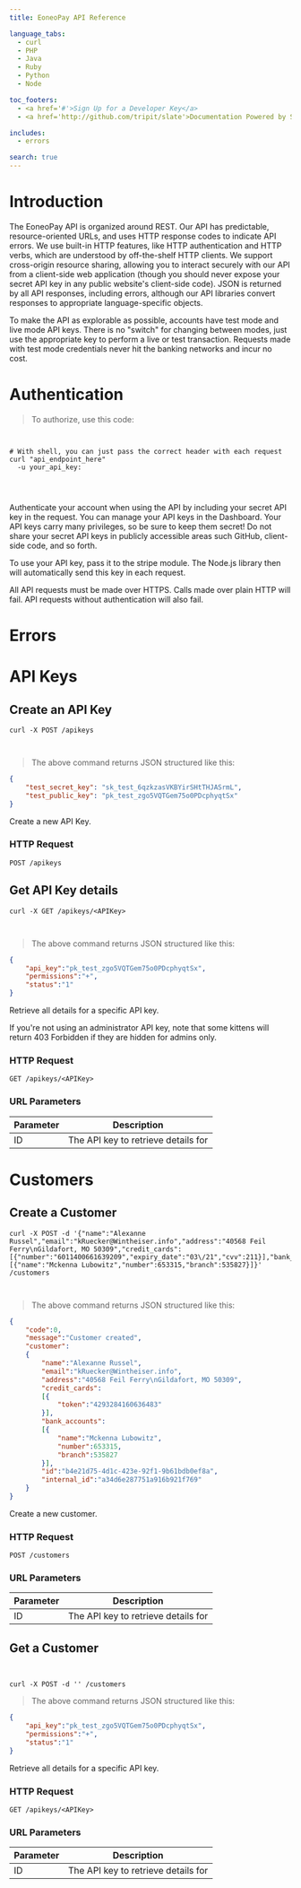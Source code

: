 ```yaml
---
title: EoneoPay API Reference

language_tabs:
  - curl
  - PHP
  - Java
  - Ruby
  - Python
  - Node

toc_footers:
  - <a href='#'>Sign Up for a Developer Key</a>
  - <a href='http://github.com/tripit/slate'>Documentation Powered by Slate</a>

includes:
  - errors

search: true
---
```


# Introduction

The EoneoPay API is organized around REST. Our API has predictable, resource-oriented URLs, and uses HTTP response codes to indicate API errors. We use built-in HTTP features, like HTTP authentication and HTTP verbs, which are understood by off-the-shelf HTTP clients. We support cross-origin resource sharing, allowing you to interact securely with our API from a client-side web application (though you should never expose your secret API key in any public website's client-side code). JSON is returned by all API responses, including errors, although our API libraries convert responses to appropriate language-specific objects.

To make the API as explorable as possible, accounts have test mode and live mode API keys. There is no "switch" for changing between modes, just use the appropriate key to perform a live or test transaction. Requests made with test mode credentials never hit the banking networks and incur no cost.

# Authentication

> To authorize, use this code:

```Ruby
```

```Python
```

```curl
# With shell, you can just pass the correct header with each request
curl "api_endpoint_here"
  -u your_api_key:
```

```PHP
```

```Java
```

```Node
```

Authenticate your account when using the API by including your secret API key in the request. You can manage your API keys in the Dashboard. Your API keys carry many privileges, so be sure to keep them secret! Do not share your secret API keys in publicly accessible areas such GitHub, client-side code, and so forth.

To use your API key, pass it to the stripe module. The Node.js library then will automatically send this key in each request.

All API requests must be made over HTTPS. Calls made over plain HTTP will fail. API requests without authentication will also fail.

# Errors

# API Keys 

## Create an API Key

```curl
curl -X POST /apikeys
```

```python
```

```shell
```

> The above command returns JSON structured like this:

```json
{
    "test_secret_key": "sk_test_6qzkzasVKBYirSHtTHJASrmL",
    "test_public_key": "pk_test_zgo5VQTGem75o0PDcphyqtSx"
}
```

Create a new API Key.

### HTTP Request

`POST /apikeys`

## Get API Key details

```curl
curl -X GET /apikeys/<APIKey>
```

```python
```

```shell
```

> The above command returns JSON structured like this:

```json
{
    "api_key":"pk_test_zgo5VQTGem75o0PDcphyqtSx",
    "permissions":"+",
    "status":"1"
}
```

Retrieve all details for a specific API key.

<aside class="warning">If you're not using an administrator API key, note that some kittens will return 403 Forbidden if they are hidden for admins only.</aside>

### HTTP Request

`GET /apikeys/<APIKey>`

### URL Parameters

Parameter | Description
--------- | -----------
ID | The API key to retrieve details for

# Customers 

## Create a Customer

```curl
curl -X POST -d '{"name":"Alexanne Russel","email":"kRuecker@Wintheiser.info","address":"40568 Feil Ferry\nGildafort, MO 50309","credit_cards":[{"number":"6011400661639209","expiry_date":"03\/21","cvv":211}],"bank_accounts":[{"name":"Mckenna Lubowitz","number":653315,"branch":535827}]}' /customers
```

```python
```

```shell
```

> The above command returns JSON structured like this:

```json
{
    "code":0,
    "message":"Customer created",
    "customer":
    {
        "name":"Alexanne Russel",
        "email":"kRuecker@Wintheiser.info",
        "address":"40568 Feil Ferry\nGildafort, MO 50309",
        "credit_cards":
        [{
            "token":"4293284160636483"
        }],
        "bank_accounts":
        [{
            "name":"Mckenna Lubowitz",
            "number":653315,
            "branch":535827
        }],
        "id":"b4e21d75-4d1c-423e-92f1-9b61bdb0ef8a",
        "internal_id":"a34d6e287751a916b921f769"
    }
}
```

Create a new customer.

### HTTP Request

`POST /customers`

### URL Parameters

Parameter | Description
--------- | -----------
ID | The API key to retrieve details for

## Get a Customer

```ruby
```

```python
```

```curl
curl -X POST -d '' /customers
```

> The above command returns JSON structured like this:

```json
{
    "api_key":"pk_test_zgo5VQTGem75o0PDcphyqtSx",
    "permissions":"+",
    "status":"1"
}
```

Retrieve all details for a specific API key.

### HTTP Request

`GET /apikeys/<APIKey>`

### URL Parameters

Parameter | Description
--------- | -----------
ID | The API key to retrieve details for


